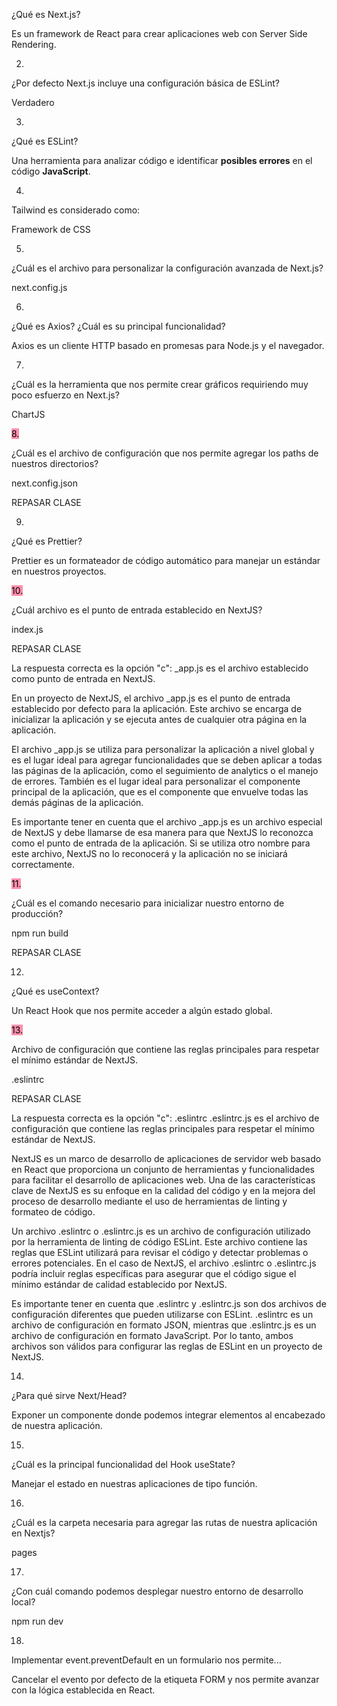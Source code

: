 ¿Qué es Next.js?

Es un framework de React para crear aplicaciones web con Server Side Rendering.

2.

¿Por defecto Next.js incluye una configuración básica de ESLint?

Verdadero

3.

¿Qué es ESLint?

Una herramienta para analizar código e identificar **posibles errores** en el código **JavaScript**.

4.

Tailwind es considerado como:

Framework de CSS

5.

¿Cuál es el archivo para personalizar la configuración avanzada de Next.js?

next.config.js

6.

¿Qué es Axios? ¿Cuál es su principal funcionalidad?

Axios es un cliente HTTP basado en promesas para Node.js y el navegador.

7.

¿Cuál es la herramienta que nos permite crear gráficos requiriendo muy poco esfuerzo en Next.js?

ChartJS

<mark style="background: #FF5582A6;">8.

¿Cuál es el archivo de configuración que nos permite agregar los paths de nuestros directorios?

next.config.json

REPASAR CLASE</mark>

9.

¿Qué es Prettier?

Prettier es un formateador de código automático para manejar un estándar en nuestros proyectos.

<mark style="background: #FF5582A6;">10.

¿Cuál archivo es el punto de entrada establecido en NextJS?

index.js

REPASAR CLASE</mark>

La respuesta correcta es la opción "c": _app.js es el archivo establecido como punto de entrada en NextJS.

En un proyecto de NextJS, el archivo _app.js es el punto de entrada establecido por defecto para la aplicación. Este archivo se encarga de inicializar la aplicación y se ejecuta antes de cualquier otra página en la aplicación.

El archivo _app.js se utiliza para personalizar la aplicación a nivel global y es el lugar ideal para agregar funcionalidades que se deben aplicar a todas las páginas de la aplicación, como el seguimiento de analytics o el manejo de errores. También es el lugar ideal para personalizar el componente principal de la aplicación, que es el componente que envuelve todas las demás páginas de la aplicación.

Es importante tener en cuenta que el archivo _app.js es un archivo especial de NextJS y debe llamarse de esa manera para que NextJS lo reconozca como el punto de entrada de la aplicación. Si se utiliza otro nombre para este archivo, NextJS no lo reconocerá y la aplicación no se iniciará correctamente.

<mark style="background: #FF5582A6;">11.

¿Cuál es el comando necesario para inicializar nuestro entorno de producción?

npm run build

REPASAR CLASE</mark>

12.

¿Qué es useContext?

Un React Hook que nos permite acceder a algún estado global.

<mark style="background: #FF5582A6;">13.

Archivo de configuración que contiene las reglas principales para respetar el mínimo estándar de NextJS.

.eslintrc

REPASAR CLASE
</mark>

La respuesta correcta es la opción "c": .eslintrc .eslintrc.js es el archivo de configuración que contiene las reglas principales para respetar el mínimo estándar de NextJS.

NextJS es un marco de desarrollo de aplicaciones de servidor web basado en React que proporciona un conjunto de herramientas y funcionalidades para facilitar el desarrollo de aplicaciones web. Una de las características clave de NextJS es su enfoque en la calidad del código y en la mejora del proceso de desarrollo mediante el uso de herramientas de linting y formateo de código.

Un archivo .eslintrc o .eslintrc.js es un archivo de configuración utilizado por la herramienta de linting de código ESLint. Este archivo contiene las reglas que ESLint utilizará para revisar el código y detectar problemas o errores potenciales. En el caso de NextJS, el archivo .eslintrc o .eslintrc.js podría incluir reglas específicas para asegurar que el código sigue el mínimo estándar de calidad establecido por NextJS.

Es importante tener en cuenta que .eslintrc y .eslintrc.js son dos archivos de configuración diferentes que pueden utilizarse con ESLint. .eslintrc es un archivo de configuración en formato JSON, mientras que .eslintrc.js es un archivo de configuración en formato JavaScript. Por lo tanto, ambos archivos son válidos para configurar las reglas de ESLint en un proyecto de NextJS.

14.

¿Para qué sirve Next/Head?

Exponer un componente donde podemos integrar elementos al encabezado de nuestra aplicación.

15.

¿Cuál es la principal funcionalidad del Hook useState?

Manejar el estado en nuestras aplicaciones de tipo función.

16.

¿Cuál es la carpeta necesaria para agregar las rutas de nuestra aplicación en Nextjs?

pages

17.

¿Con cuál comando podemos desplegar nuestro entorno de desarrollo local?

npm run dev

18.

Implementar event.preventDefault en un formulario nos permite...

Cancelar el evento por defecto de la etiqueta FORM y nos permite avanzar con la lógica establecida en React.
